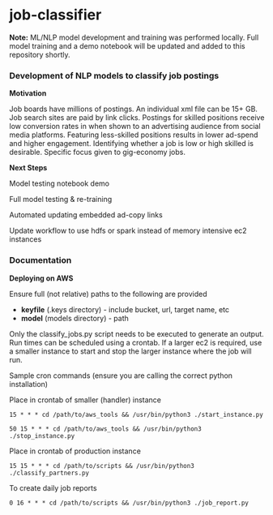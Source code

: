 # job-classifier

**Note:** ML/NLP model development and training was performed locally. Full model training and a demo notebook will be updated and added to this repository shortly.

### Development of NLP models to classify job postings

**Motivation**

Job boards have millions of postings. An individual xml file can be 15+ GB.
Job search sites are paid by link clicks.
Postings for skilled positions receive low conversion rates in when shown to an
advertising audience from social media platforms.
Featuring less-skilled positions results in lower ad-spend and higher engagement.
Identifying whether a job is low or high skilled is desirable.
Specific focus given to gig-economy jobs.

**Next Steps**

Model testing notebook demo

Full model testing & re-training

Automated updating embedded ad-copy links

Update workflow to use hdfs or spark instead of memory intensive ec2 instances

### Documentation

**Deploying on AWS**

Ensure full (not relative) paths to the following are provided

+ **keyfile** (.keys directory) - include bucket, url, target name, etc
+ **model** (models directory) - path

Only the classify_jobs.py script needs to be executed to generate an output.
Run times can be scheduled using a crontab. If a larger ec2 is required, use
a smaller instance to start and stop the larger instance where the job will run.

Sample cron commands (ensure you are calling the correct python installation)

Place in crontab of smaller (handler) instance

```
15 * * * cd /path/to/aws_tools && /usr/bin/python3 ./start_instance.py

50 15 * * * cd /path/to/aws_tools && /usr/bin/python3 ./stop_instance.py
```

Place in crontab of production instance

```
15 15 * * * cd /path/to/scripts && /usr/bin/python3 ./classify_partners.py
```

To create daily job reports

```
0 16 * * * cd /path/to/scripts && /usr/bin/python3 ./job_report.py
```
